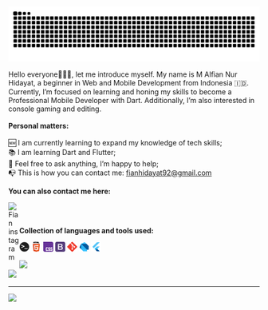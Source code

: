 <picture>
  <source media="(prefers-color-scheme: dark)" srcset="https://raw.githubusercontent.com/fianhidayatt/fianhidayatt/output/github-contribution-grid-snake-dark.svg">
  <source media="(prefers-color-scheme: light)" srcset="https://raw.githubusercontent.com/fianhidayatt/fianhidayatt/output/github-contribution-grid-snake.svg">
  <img alt="github contribution grid snake animation" src="https://raw.githubusercontent.com/fianhidayatt/fianhidayatt/output/github-contribution-grid-snake.svg">
</picture>

Hello everyone🙋🏽‍♂️, let me introduce myself. My name is M Alfian Nur Hidayat, a beginner in Web and Mobile Development from Indonesia 🇮🇩. Currently, I’m focused on learning and honing my skills to become a Professional Mobile Developer with Dart. Additionally, I’m also interested in console gaming and editing.<br><br>
**Personal matters:**
<br><br>🆕 I am currently learning to expand my knowledge of tech skills;
<br>📚 I am learning Dart and Flutter;
<br>📝 Feel free to ask anything, I’m happy to help;
<br>📭 This is how you can contact me: fianhidayat92@gmail.com

**You can also contact me here:**

<a href="https://www.instagram.com/fianhidayatt/">
  <img align="left" alt="Fian instagram" width="22px" src="https://cdn2.iconfinder.com/data/icons/social-media-2285/512/1_Instagram_colored_svg_1-512.png" />
</a>

<br />
<br />

**Collection of languages and tools used:**

<kbd><img height="20" src="https://raw.githubusercontent.com/github/explore/80688e429a7d4ef2fca1e82350fe8e3517d3494d/topics/terminal/terminal.png"></kbd>
<kbd><img height="20" src="https://raw.githubusercontent.com/github/explore/80688e429a7d4ef2fca1e82350fe8e3517d3494d/topics/html/html.png"></kbd>
<kbd><img height="20" src="https://raw.githubusercontent.com/github/explore/80688e429a7d4ef2fca1e82350fe8e3517d3494d/topics/css/css.png"></kbd>
<kbd><img height="20" src="https://raw.githubusercontent.com/github/explore/80688e429a7d4ef2fca1e82350fe8e3517d3494d/topics/bootstrap/bootstrap.png"></kbd>
<kbd><img height="20" src="https://raw.githubusercontent.com/github/explore/80688e429a7d4ef2fca1e82350fe8e3517d3494d/topics/git/git.png"></kbd>
<kbd><img height="20" src="https://raw.githubusercontent.com/github/explore/80688e429a7d4ef2fca1e82350fe8e3517d3494d/topics/dart/dart.png"></kbd>
<kbd><img height="20" src="https://raw.githubusercontent.com/github/explore/80688e429a7d4ef2fca1e82350fe8e3517d3494d/topics/flutter/flutter.png"></kbd>

![](https://nirzak-streak-stats.vercel.app/?user=fianhidayatt&theme=neon&hide_border=true)<br/>
![](https://github-readme-stats.vercel.app/api/top-langs/?username=fianhidayatt&theme=neon&hide_border=true&include_all_commits=false&count_private=false&layout=compact)

---
[![](https://visitcount.itsvg.in/api?id=fianhidayatt&icon=0&color=0)](https://visitcount.itsvg.in)

<!-- Proudly created with GPRM ( https://gprm.itsvg.in ) -->
